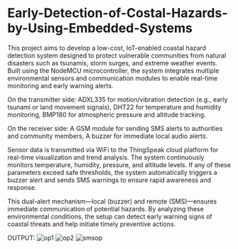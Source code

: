 # Early-Detection-of-Costal-Hazards-by-Using-Embedded-Systems
This project aims to develop a low-cost, IoT-enabled coastal hazard detection system designed to protect vulnerable communities from natural disasters such as tsunamis, storm surges, and extreme weather events. Built using the NodeMCU microcontroller, the system integrates multiple environmental sensors and communication modules to enable real-time monitoring and early warning alerts.

On the transmitter side:
                        ADXL335 for motion/vibration detection (e.g., early tsunami or land movement signals),
                        DHT22 for temperature and humidity monitoring,
                        BMP180 for atmospheric pressure and altitude tracking.

On the receiver side:
                    A GSM module for sending SMS alerts to authorities and community members,
                    A buzzer for immediate local audio alerts.
                                  
Sensor data is transmitted via WiFi to the ThingSpeak cloud platform for real-time visualization and trend analysis. The system continuously monitors temperature, humidity, pressure, and altitude levels. If any of these parameters exceed safe thresholds, the system automatically triggers a buzzer alert and sends SMS warnings to ensure rapid awareness and response.

This dual-alert mechanism—local (buzzer) and remote (SMS)—ensures immediate communication of potential hazards. By analyzing these environmental conditions, the setup can detect early warning signs of coastal threats and help initiate timely preventive actions.


OUTPUT:
![op1](https://github.com/user-attachments/assets/10ca62cd-6b77-4465-b62f-d3ce1080e44c)
![op2](https://github.com/user-attachments/assets/2b0f27d3-4512-479a-a40d-955eb82ab29d)
![smsop](https://github.com/user-attachments/assets/3c61bef9-d6e2-4a73-a348-54048bb0a354)

